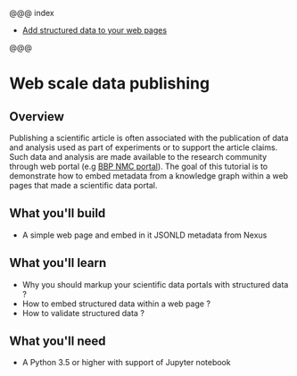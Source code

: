 
@@@ index

* [Add structured data to your web pages](embed.md)

@@@

# Web scale data publishing


## Overview

Publishing a scientific article is often associated with the publication of data and analysis used as part of experiments or to support the article claims.
Such data and analysis are made available to the research community through web portal (e.g [BBP NMC portal](https://bbp.epfl.ch/nmc-portal/welcome)).
The goal of this tutorial is to demonstrate how to embed metadata from a knowledge graph within a web pages that made a scientific data portal.



## What you'll build

* A simple web page and embed in it JSONLD metadata from Nexus

## What you'll learn

* Why you should markup your scientific data portals with structured data ?
* How to embed structured data within a web page ?
* How to validate structured data ?

## What you'll need

* A Python 3.5 or higher with support of Jupyter notebook
